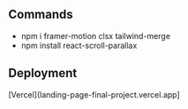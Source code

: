 ## Commands

- npm i framer-motion clsx tailwind-merge
- npm install react-scroll-parallax

## Deployment
[Vercel](landing-page-final-project.vercel.app]
